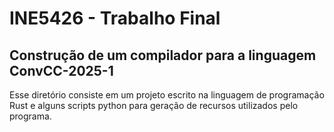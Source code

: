 # INE5426 - Trabalho Final
## Construção de um compilador para a linguagem ConvCC-2025-1
Esse diretório consiste em um projeto escrito na linguagem de programação Rust e alguns scripts python para geração de recursos utilizados pelo programa.